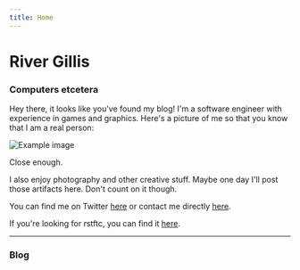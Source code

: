 ```yaml
---
title: Home
---
```


# River Gillis

### Computers etcetera

Hey there, it looks like you've found my blog! I'm a software engineer with experience in games and graphics. Here's a picture of me so that you know that I am a real person:

![Example image](meirl.jpg)

Close enough.

I also enjoy photography and other creative stuff. Maybe one day I'll post those artifacts here. Don't count on it though.

You can find me on Twitter [here](https://twitter.com/rivergillis) or contact me directly [here](mailto:jrivergillis@gmail.com).

If you're looking for rstftc, you can find it [here](rstftcv1.zip).
<hr/>

### Blog
